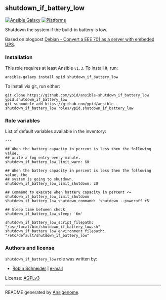 ## shutdown_if_battery_low

[![Ansible Galaxy](http://img.shields.io/badge/galaxy-ypid.shutdown_if_battery_low-660198.svg?style=flat)](https://galaxy.ansible.com/list#/roles/3778)
[![Platforms](http://img.shields.io/badge/platforms-debian-lightgrey.svg?style=flat)](#)


Shutdown the system if the build-in battery is low.

Based on blogpost [Debian - Convert a EEE 701 as a server with embeded UPS](http://bernaerts.dyndns.org/linux/75-debian/200-debian-eeeserver-powerfailure).

### Installation

This role requires at least Ansible `v1.3`. To install it, run:

    ansible-galaxy install ypid.shutdown_if_battery_low

To install via git, run either:

    git clone https://github.com/ypid/ansible-shutdown_if_battery_low ypid.shutdown_if_battery_low
    git submodule add https://github.com/ypid/ansible-shutdown_if_battery_low roles/ypid.shutdown_if_battery_low




### Role variables

List of default variables available in the inventory:

    ---
    
    ## When the battery capacity in percent is less then the following value,
    ## write a log entry every minute.
    shutdown_if_battery_low_limit_warn: 60
    
    ## When the battery capacity in percent is less then the following value, the
    ## system is going to shutdown.
    shutdown_if_battery_low_limit_shutdown: 20
    
    ## Command to execute when battery capacity in percent <= shutdown_if_battery_low_limit_shutdown
    shutdown_if_battery_low_shutdown_command: 'shutdown --poweroff +5'
    
    ## Sleep time between check.
    shutdown_if_battery_low_sleep: '6m'
    
    shutdown_if_battery_low_script_filepath: "/usr/local/bin/shutdown_if_battery_low.sh"
    shutdown_if_battery_low_environment_filepath: "/etc/default/shutdown_if_battery_low"




### Authors and license

`shutdown_if_battery_low` role was written by:

- [Robin Schneider](https://github.com/ypid) | [e-mail](mailto:ypid@riseup.net)

License: [AGPLv3](https://tldrlegal.com/license/gnu-affero-general-public-license-v3-%28agpl-3.0%29)

***

README generated by [Ansigenome](https://github.com/nickjj/ansigenome/).
